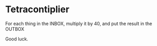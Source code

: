 # Tetracontiplier

For each thing in the INBOX, multiply it by 40, and put the result in the OUTBOX



Good luck.  
